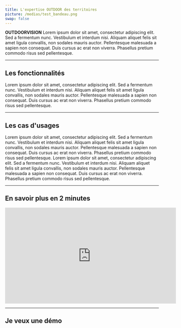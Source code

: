 ```yaml
---
title: L'expertise OUTDOOR des territoires
picture: /medias/test_bandeau.png
swap: false
---
```


**OUTDOORVISION** Lorem ipsum dolor sit amet, consectetur adipiscing elit. Sed a fermentum nunc. Vestibulum et interdum nisi. Aliquam aliquet felis sit amet ligula convallis, non sodales mauris auctor. Pellentesque malesuada a sapien non consequat. Duis cursus ac erat non viverra. Phasellus pretium commodo risus sed pellentesque.

---

## Les fonctionnalités

Lorem ipsum dolor sit amet, consectetur adipiscing elit. Sed a fermentum nunc. Vestibulum et interdum nisi. Aliquam aliquet felis sit amet ligula convallis, non sodales mauris auctor. Pellentesque malesuada a sapien non consequat. Duis cursus ac erat non viverra. Phasellus pretium commodo risus sed pellentesque.

---

## Les cas d'usages

Lorem ipsum dolor sit amet, consectetur adipiscing elit. Sed a fermentum nunc. Vestibulum et interdum nisi. Aliquam aliquet felis sit amet ligula convallis, non sodales mauris auctor. Pellentesque malesuada a sapien non consequat. Duis cursus ac erat non viverra. Phasellus pretium commodo risus sed pellentesque. Lorem ipsum dolor sit amet, consectetur adipiscing elit. Sed a fermentum nunc. Vestibulum et interdum nisi. Aliquam aliquet felis sit amet ligula convallis, non sodales mauris auctor. Pellentesque malesuada a sapien non consequat. Duis cursus ac erat non viverra. Phasellus pretium commodo risus sed pellentesque.

---

## En savoir plus en 2 minutes

<p align="center">
<iframe width="560" height="315" src="https://www.youtube.com/embed/mykuMhf2gzw" title="YouTube video player" frameborder="0" allow="accelerometer; autoplay; clipboard-write; encrypted-media; gyroscope; picture-in-picture" allowfullscreen></iframe>
</p>

---

## Je veux une démo

<br />
